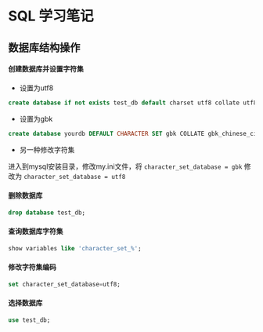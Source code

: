 # SQL 学习笔记

## 数据库结构操作

#### 创建数据库并设置字符集
- 设置为utf8

```sql
create database if not exists test_db default charset utf8 collate utf8_general_ci;
```

- 设置为gbk

```sql
create database yourdb DEFAULT CHARACTER SET gbk COLLATE gbk_chinese_ci;
```

- 另一种修改字符集

进入到mysql安装目录，修改my.ini文件，将 `character_set_database = gbk` 修改为 `character_set_database = utf8`

#### 删除数据库

```sql
drop database test_db;
```

#### 查询数据库字符集

```sql
show variables like 'character_set_%';
```

#### 修改字符集编码

```sql
set character_set_database=utf8;
```

#### 选择数据库

```sql
use test_db;
```

